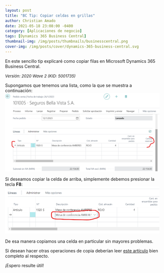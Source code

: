 ```yaml
---
layout: post
title: "BC Tip: Copiar celdas en grillas"
author: Christian Amado
date: 2021-05-18 23:08:00 -0400
category: [Aplicaciones de negocio]
tags: [Dynamics 365 Business Central]
thumbnail-img: /img/posts/thumbnails/businesscentral.png
cover-img: /img/posts/cover/dynamics-365-business-central.svg
---
```


En este sencillo tip explicaré como copiar filas en Microsoft Dynamics 365 Business Central.

<!--more-->
*<font size="2">Versión: 2020 Wave 2 (KID: 5001735)</font>*

Supongamos que tenemos una lista, como la que se muestra a continuación:  
![](/img/posts/2021/05/18/CopyRow1.png) 

Si deseamos copiar la celda de arriba, simplemente debemos presionar la tecla **F8**:  
![](/img/posts/2021/05/18/CopyRow2.png) 

De esa manera copiamos una celda en particular sin mayores problemas.

Si desean hacer otras operaciones de copia deberían leer [este artículo](https://docs.microsoft.com/es-es/dynamics365/business-central/faq-copy-paste) bien completo al respecto.

¡Espero resulte útil!